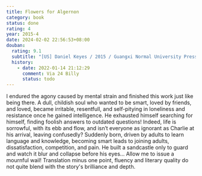 ```yaml
---
title: Flowers for Algernon
category: book
status: done
rating: 4
year: 2015-4
date: 2024-02-02 22:56:53+08:00
douban:
  rating: 9.1
  subtitle: "[US] Daniel Keyes / 2015 / Guangxi Normal University Press"
  history:
    - date: 2022-01-14 21:12:29
      comment: Via 24 Billy
      status: todo
---
```


I endured the agony caused by mental strain and finished this work just like being there. A dull, childish soul who wanted to be smart, loved by friends, and loved, became irritable, resentfull, and self-pitying in loneliness and resistance once he gained intelligence. He exhausted himself searching for himself, finding foolish answers to outdated questions! Indeed, life is sorrowful, with its ebb and flow, and isn’t everyone as ignorant as Charlie at his arrival, leaving confusedly? Suddenly born, driven by adults to learn language and knowledge, becoming smart leads to joining adults, dissatisfaction, competition, and pain. He built a sandcastle only to guard and watch it blur and collapse before his eyes... Allow me to issue a mournful wail! Translation minus one point, fluency and literary quality do not quite blend with the story's brilliance and depth.
